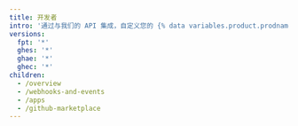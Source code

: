 ```yaml
---
title: 开发者
intro: '通过与我们的 API 集成，自定义您的 {% data variables.product.prodname_dotcom %} 工作流程，以及构建并与社区分享应用程序，更深入地了解 {% data variables.product.prodname_dotcom %}。'
versions:
  fpt: '*'
  ghes: '*'
  ghae: '*'
  ghec: '*'
children:
  - /overview
  - /webhooks-and-events
  - /apps
  - /github-marketplace
---
```


